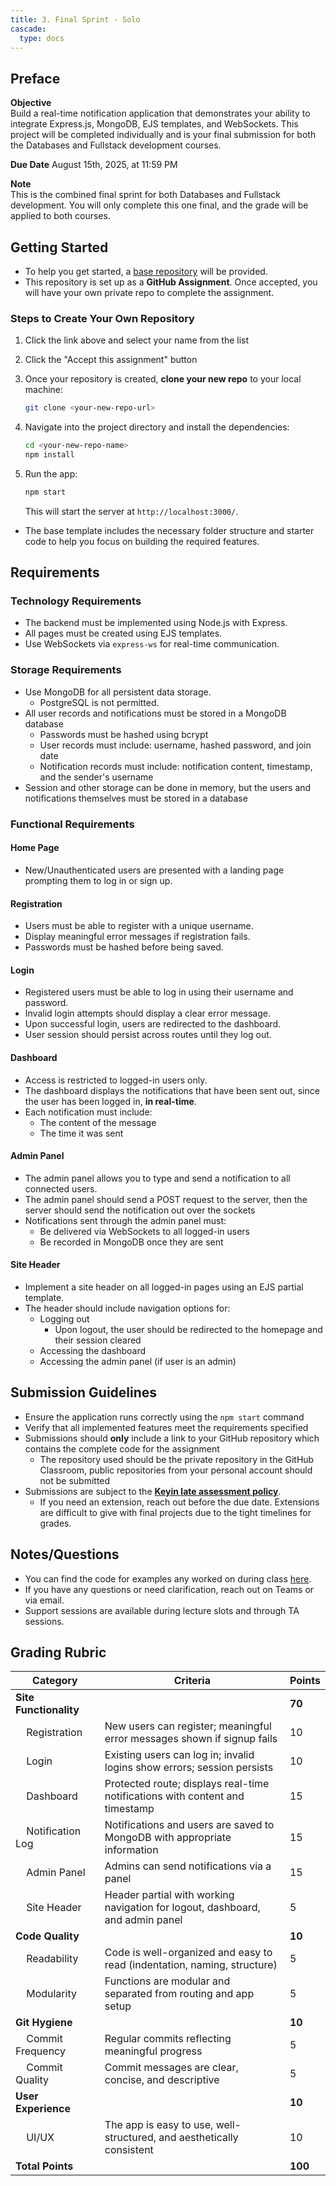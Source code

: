 ```yaml
---
title: 3. Final Sprint - Solo
cascade:
  type: docs
---
```


## Preface
**Objective**  
Build a real-time notification application that demonstrates your ability to integrate Express.js, MongoDB, EJS templates, and WebSockets. This project will be completed individually and is your final submission for both the Databases and Fullstack development courses.

**Due Date**
August 15th, 2025, at 11:59 PM

**Note**  
This is the combined final sprint for both Databases and Fullstack development. You will only complete this one final, and the grade will be applied to both courses.

## Getting Started
- To help you get started, a [base repository](https://classroom.github.com/a/s_mH88BJ) will be provided.
- This repository is set up as a **GitHub Assignment**. Once accepted, you will have your own private repo to complete the assignment.

### Steps to Create Your Own Repository
1. Click the link above and select your name from the list
1. Click the "Accept this assignment" button
1. Once your repository is created, **clone your new repo** to your local machine:  
    ```bash
    git clone <your-new-repo-url>
    ```
1. Navigate into the project directory and install the dependencies:
    ```bash
    cd <your-new-repo-name>
    npm install
    ```
1. Run the app:
    ```bash
    npm start
    ```

    This will start the server at `http://localhost:3000/`.

- The base template includes the necessary folder structure and starter code to help you focus on building the required features.

## Requirements

### Technology Requirements
- The backend must be implemented using Node.js with Express.
- All pages must be created using EJS templates.
- Use WebSockets via `express-ws` for real-time communication.

### Storage Requirements
- Use MongoDB for all persistent data storage.
  - PostgreSQL is not permitted.
- All user records and notifications must be stored in a MongoDB database
  - Passwords must be hashed using bcrypt
  - User records must include: username, hashed password, and join date
  - Notification records must include: notification content, timestamp, and the sender's username
- Session and other storage can be done in memory, but the users and notifications themselves must be stored in a database

### Functional Requirements

#### Home Page
- New/Unauthenticated users are presented with a landing page prompting them to log in or sign up.

#### Registration
- Users must be able to register with a unique username.
- Display meaningful error messages if registration fails.
- Passwords must be hashed before being saved.

#### Login
- Registered users must be able to log in using their username and password.
- Invalid login attempts should display a clear error message.
- Upon successful login, users are redirected to the dashboard.
- User session should persist across routes until they log out.

#### Dashboard
- Access is restricted to logged-in users only.
- The dashboard displays the notifications that have been sent out, since the user has been logged in, **in real-time**.
- Each notification must include:
  - The content of the message
  - The time it was sent

#### Admin Panel
- The admin panel allows you to type and send a notification to all connected users.
- The admin panel should send a POST request to the server, then the server should send the notification out over the sockets
- Notifications sent through the admin panel must:
  - Be delivered via WebSockets to all logged-in users
  - Be recorded in MongoDB once they are sent

#### Site Header
- Implement a site header on all logged-in pages using an EJS partial template.
- The header should include navigation options for:
  - Logging out
    - Upon logout, the user should be redirected to the homepage and their session cleared
  - Accessing the dashboard
  - Accessing the admin panel (if user is an admin)

## Submission Guidelines
- Ensure the application runs correctly using the `npm start` command
- Verify that all implemented features meet the requirements specified
- Submissions should **only** include a link to your GitHub repository which contains the complete code for the assignment
    - The repository used should be the private repository in the GitHub Classroom, public repositories from your personal account should not be submitted
- Submissions are subject to the **[Keyin late assessment policy](https://keyincollege289.sharepoint.com/:b:/s/FullstackJavascript-SD14Sept.2025-Dec.2025/EaNwhyZvUxhIpqLD-N68n64BaOjdRmmLNGNw_u9tarzk4A?e=2i061T)**.
  - If you need an extension, reach out before the due date. Extensions are difficult to give with final projects due to the tight timelines for grades.

## Notes/Questions
- You can find the code for examples any worked on during class [here](https://github.com/menglishca/keyin-code-samples).
- If you have any questions or need clarification, reach out on Teams or via email.
- Support sessions are available during lecture slots and through TA sessions.

## Grading Rubric

| Category                                 | Criteria                                                                                               | Points  |
|------------------------------------------|--------------------------------------------------------------------------------------------------------|---------|
| **Site Functionality**                   |                                                                                                        | **70**  |
| &nbsp;&nbsp;&nbsp;&nbsp;Registration     | New users can register; meaningful error messages shown if signup fails                                | 10      |
| &nbsp;&nbsp;&nbsp;&nbsp;Login            | Existing users can log in; invalid logins show errors; session persists                                | 10      |
| &nbsp;&nbsp;&nbsp;&nbsp;Dashboard        | Protected route; displays real-time notifications with content and timestamp                           | 15      |
| &nbsp;&nbsp;&nbsp;&nbsp;Notification Log | Notifications and users are saved to MongoDB with appropriate information                              | 15      |
| &nbsp;&nbsp;&nbsp;&nbsp;Admin Panel      | Admins can send notifications via a panel                                                              | 15      |
| &nbsp;&nbsp;&nbsp;&nbsp;Site Header      | Header partial with working navigation for logout, dashboard, and admin panel                          | 5       |
| **Code Quality**                         |                                                                                                        | **10**  |
| &nbsp;&nbsp;&nbsp;&nbsp;Readability      | Code is well-organized and easy to read (indentation, naming, structure)                               | 5       |
| &nbsp;&nbsp;&nbsp;&nbsp;Modularity       | Functions are modular and separated from routing and app setup                                         | 5       |
| **Git Hygiene**                          |                                                                                                        | **10**  |
| &nbsp;&nbsp;&nbsp;&nbsp;Commit Frequency | Regular commits reflecting meaningful progress                                                         | 5       |
| &nbsp;&nbsp;&nbsp;&nbsp;Commit Quality   | Commit messages are clear, concise, and descriptive                                                    | 5       |
| **User Experience**                      |                                                                                                        | **10**  |
| &nbsp;&nbsp;&nbsp;&nbsp;UI/UX            | The app is easy to use, well-structured, and aesthetically consistent                                  | 10      |
| **Total Points**                         |                                                                                                        | **100** |
